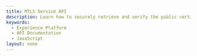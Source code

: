 ```yaml
---
title: MTLS Service API
description: Learn how to securely retrieve and verify the public certificates issued by Adobe.
keywords: 
  - Experience Platform
  - API Documentation
  - JavaScript
layout: none
--- 
```

<RedoclyAPIBlock src="/experience-platform-apis/swagger-specs/mtls.yml"/>
